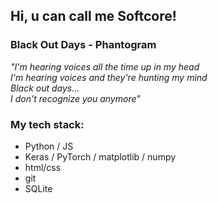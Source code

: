 ## Hi, u can call me Softcore!

<div>

<h3>Black Out Days - Phantogram</h3>
<p><i>
"I'm hearing voices all the time up in my head<br>
I'm hearing voices and they're hunting my mind<br>
Black out days...<br>
I don't recognize you anymore"
</i></p>

### My tech stack:
 * Python / JS
 * Keras / PyTorch / matplotlib / numpy
 * html/css
 * git
 * SQLite
